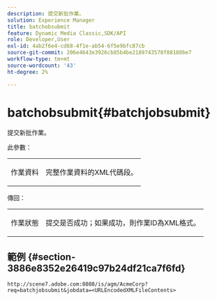 ```yaml
---
description: 提交新批作業。
solution: Experience Manager
title: batchobsubmit
feature: Dynamic Media Classic,SDK/API
role: Developer,User
exl-id: 4ab2f6e4-cd68-4f1e-ab54-6f5e9bfc87cb
source-git-commit: 206e4643e3926cb85b4be2189743578f88180be7
workflow-type: tm+mt
source-wordcount: '43'
ht-degree: 2%

---
```


# batchobsubmit{#batchjobsubmit}

提交新批作業。

此參數：

<table id="simpletable_11A94D630A21426F9A1CEF5EB3B9E789"> 
 <tr class="strow"> 
  <td class="stentry"> <p> <span class="codeph"> 作業資料  </span> </p> </td> 
  <td class="stentry"> <p>完整作業資料的XML代碼段。 </p> </td> 
 </tr> 
</table>

傳回：

<table id="simpletable_7C82E4A8520440F5A5ABBC1BCB286AB2"> 
 <tr class="strow"> 
  <td class="stentry"> <p>作業狀態 </p> </td> 
  <td class="stentry"> <p>提交是否成功；如果成功，則作業ID為XML格式。 </p> </td> 
 </tr> 
</table>

## 範例 {#section-3886e8352e26419c97b24df21ca7f6fd}

`http://scene7.adobe.com:8080/is/agm/AcmeCorp?req=batchjobsubmit&jobdata=<URLEncodedXMLFileContents>`

